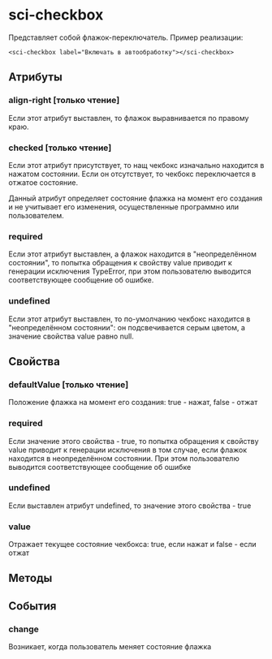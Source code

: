 # sci-checkbox

Представляет собой флажок-переключатель. Пример реализации:

```
<sci-checkbox label="Включать в автообработку"></sci-checkbox>
```


## Атрибуты

### align-right [только чтение]

Если этот атрибут выставлен, то флажок выравнивается по правому краю.

### checked [только чтение]

Если этот атрибут присутствует, то нащ чекбокс изначально находится в нажатом состоянии. Если он отсутствует,
то чекбокс переключается в отжатое состояние.

Данный атрибут определяет состояние флажка на момент его создания и не учитывает его изменения, осуществленные
программно или пользователем.

### required

Если этот атрибут выставлен, а флажок находится в "неопределённом состоянии", то попытка обращения к свойству
value приводит к генерации исключения TypeError, при этом пользователю выводится соответствующее сообщение об
ошибке.

### undefined

Если этот атрибут выставлен, то по-умолчанию чекбокс находится в "неопределённом состоянии": он подсвечивается
серым цветом, а значение свойства value равно null.

## Свойства

### defaultValue [только чтение]

Положение флажка на момент его создания: true - нажат, false - отжат

### required

Если значение этого свойства - true, то попытка обращения к свойству value приводит к генерации исключения в том
случае, если флажок находится в неопределённом состоянии. При этом пользователю выводится соответствующее сообщение
об ошибке

### undefined

Если выставлен атрибут undefined, то значение этого свойства - true

### value

Отражает текущее состояние чекбокса: true, если нажат и false - если отжат

## Методы

## События

### change

Возникает, когда пользователь меняет состояние флажка